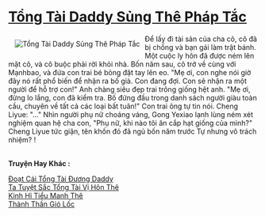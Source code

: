 <a href="https://truyentiki.com/tong-tai-daddy-sung-the-phap-tac.31854/" title="Tổng Tài Daddy Sủng Thê Pháp Tắc"><h1>Tổng Tài Daddy Sủng Thê Pháp Tắc</h1></a><div style="display:table"><img align="right" style="float: left; padding: 10px;" src="https://truyentiki.com/a/img/str/src/31854.jpg" alt="Tổng Tài Daddy Sủng Thê Pháp Tắc">Để lấy đi tài sản của cha cô, cô đã bị chồng và bạn gái làm trật bánh. Một cuộc ly hôn đã được ném lên mặt cô, và cô buộc phải rời khỏi nhà. Bốn năm sau, cô trở về cùng với Mạnhbao, và đứa con trai bé bỏng đặt tay lên eo. "Mẹ ơi, con nghe nói giờ đây nó rất phổ biến để nhận ra bố già. Con đang đợi. Con sẽ nhận ra một người để hỗ trợ con!" Anh chàng siêu đẹp trai trông giống hệt anh. "Mẹ ơi, đừng lo lắng, con đã kiểm tra. Bố đứng đầu trong danh sách người giàu toàn cầu, chuyên về tất cả các loại bất tuân!" Con trai ông tự tin nói. Cheng Liyue: "..." Nhìn người phụ nữ choáng váng, Gong Yexiao lạnh lùng ném xét nghiệm quan hệ cha con, "Phụ nữ, khi nào tôi ăn cắp hạt giống của mình?" Cheng Liyue tức giận, tên khốn đó đã ngủ bốn năm trước Tự nhưng vô trách nhiệm? !</div><p><br><b>Truyện Hay Khác :</b></p><a href="https://truyentiki.com/doat-cai-tong-tai-duong-daddy.31853/" alt="Đoạt Cái Tổng Tài Đương Daddy">Đoạt Cái Tổng Tài Đương Daddy</a><br/><a href="https://github.com/nownovels/top500/tree/master/truyenhay/33516/" alt="Ta Tuyệt Sắc Tổng Tài Vị Hôn Thê">Ta Tuyệt Sắc Tổng Tài Vị Hôn Thê</a><br/><a href="https://github.com/nownovels/truyenhay/tree/master/truyenhay/30397/README.md" alt="Kinh Hỉ Tiểu Manh Thê">Kinh Hỉ Tiểu Manh Thê</a><br/><a href="https://wikitruyen.wordpress.com/2020/06/23/thanh-than-gio-loc/" alt="Thành Thần Gió Lốc">Thành Thần Gió Lốc</a><br/>